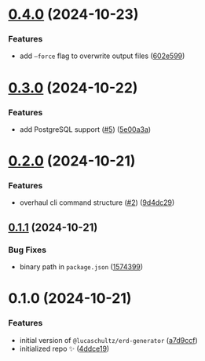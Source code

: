 # [0.4.0](https://github.com/lucaschultz/erd-generator/compare/0.3.0...0.4.0) (2024-10-23)

### Features

- add `—force` flag to overwrite output files ([602e599](https://github.com/lucaschultz/erd-generator/commit/602e599af6ccab75baf00d9a55efc1a7c8ad91cf))

# [0.3.0](https://github.com/lucaschultz/erd-generator/compare/0.2.0...0.3.0) (2024-10-22)

### Features

- add PostgreSQL support ([#5](https://github.com/lucaschultz/erd-generator/issues/5)) ([5e00a3a](https://github.com/lucaschultz/erd-generator/commit/5e00a3ade31c539db41670f3e5fded9e14306b90))

# [0.2.0](https://github.com/lucaschultz/erd-generator/compare/0.1.1...0.2.0) (2024-10-21)

### Features

- overhaul cli command structure ([#2](https://github.com/lucaschultz/erd-generator/issues/2)) ([9d4dc29](https://github.com/lucaschultz/erd-generator/commit/9d4dc29b163827a9af11e7ea2c42510ab2db7e92))

## [0.1.1](https://github.com/lucaschultz/erd-generator/compare/0.1.0...0.1.1) (2024-10-21)

### Bug Fixes

- binary path in `package.json` ([1574399](https://github.com/lucaschultz/erd-generator/commit/1574399bf2aaa09b8d7865c49692beb9ba7676df))

# 0.1.0 (2024-10-21)

### Features

- initial version of `@lucaschultz/erd-generator` ([a7d9ccf](https://github.com/lucaschultz/erd-generator/commit/a7d9ccf01adfbe4abafc5f51c3b7fd6e3adeb5af))
- initialized repo ✨ ([4ddce19](https://github.com/lucaschultz/erd-generator/commit/4ddce194bc673b92f161dd6dfc7d4e41ed978584))

